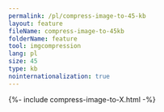 ```yaml
---
permalink: /pl/compress-image-to-45-kb
layout: feature
fileName: compress-image-to-45kb
folderName: feature
tool: imgcompression
lang: pl
size: 45
type: kb
nointernationalization: true
---
```

{%- include compress-image-to-X.html -%}       
